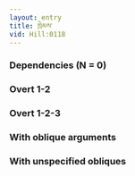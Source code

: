 ```yaml
---
layout: entry
title: ཁྲེམས་
vid: Hill:0118
---
```

### Dependencies (N = 0)


### Overt 1-2


### Overt 1-2-3


### With oblique arguments


### With unspecified obliques
